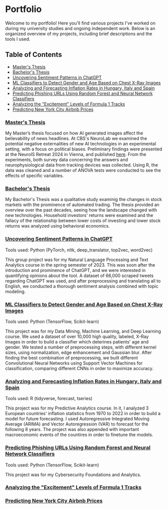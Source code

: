 # Portfolio

Welcome to my portfolio! Here you'll find various projects I've worked on during my university studies and ongoing independent work. Below is an organized overview of my projects, including brief descriptions and the tools I used.

## Table of Contents
- [Master's Thesis](#masters-thesis)
- [Bachelor's Thesis](#bachelors-thesis)
- [Uncovering Sentiment Patterns in ChatGPT](#uncovering-sentiment-patterns-in-chatgpt)
- [ML Classifiers to Detect Gender and Age Based on Chest X-Ray Images](#ml-classifiers-to-detect-gender-and-age-based-on-chest-x-ray-images)
- [Analyzing and Forecasting Inflation Rates in Hungary, Italy and Spain](#analyzing-and-forecasting-inflation-rates-in-hungary-italy-and-spain)
- [Predicting Phishing URLs Using Random Forest and Neural Network Classifiers](#predicting-phishing-urls-using-random-forest-and-neural-network-classifiers)
- [Analyzing the "Excitement" Levels of Formula 1 Tracks](#analyzing-the-excitement-levels-of-formula-1-tracks)
- [Predicting New York City Airbnb Prices](#predicting-new-york-city-airbnb-prices)




### [Master's Thesis](https://github.com/jenototh/portfolio/blob/main/university-projects/theses/msc_thesis_no_appendix.pdf)

My Master’s thesis focused on how AI generated images affect the believability of news headlines. At CBS's NeuroLab we examined the potential negative externalities of new AI technologies in an experimental setting, with a focus on political biases. Preliminary findings were presented at the NeuroIS Retreat 2024 in Vienna, and published [here](https://link.springer.com/chapter/10.1007/978-3-031-71385-9_4). From the experiments, both survey data concerning the answers and neurophysiological data from tracking devices was collected. Using R, the data was cleaned and a number of ANOVA tests were conducted to see the effects of specific variables.


### [Bachelor's Thesis](https://github.com/jenototh/portfolio/blob/main/university-projects/theses/bsc_thesis.pdf)

My Bachelor's Thesis was a qualitative study examinig the changes in stock markets with the prominence of automated trading. The thesis provided an overview over the past decades, seeing how the landscape changed with new technologies. Household investors' returns were examined and the fallacy of the relationship between lower costs of investing and lower stock returns was analyzed using behavioral economics.


### [Uncovering Sentiment Patterns in ChatGPT](https://github.com/jenototh/portfolio/tree/main/university-projects/uncovering-sentiment-patterns-in-chatgpt)

Tools used: Python (PyTorch, nltk, deep_translator, top2vec, word2vec)

This group project was for my Natural Language Processing and Text Analytics course in the spring semester of 2023. This was soon after the introduction and prominence of ChatGPT, and we were interested in quantifying opinions about the tool. A dataset of 66,000 scraped tweets regarding ChatGPT was used, and after preprocessing and translating all to English, we conducted a thorough sentiment analysis combined with topic modeling.


### [ML Classifiers to Detect Gender and Age Based on Chest X-Ray Images](https://github.com/jenototh/portfolio/tree/main/university-projects/chest-x-ray-classifier)

Tools used: Python (TensorFlow, Scikit-learn)

This project was for my Data Mining, Machine Learning, and Deep Learning course. We used a dataset of over 10,000 high quality, labeled, X-Ray Images in order to build a classifier which deterines patients' age and gender. We tested a number of preprocessing steps, with different kernel sizes, using normalization, edge enhancement and Gaussian blur. After finding the best combination of preprocessing, we built different Convolutional Neural Networks using Support Vector Machines for classification, comparing different CNNs in order to maximize accuracy.


### [Analyzing and Forecasting Inflation Rates in Hungary, Italy and Spain](https://github.com/jenototh/portfolio/tree/main/university-projects/forecasting-inflation)

Tools used: R (tidyverse, forecast, tseries)

This project was for my Predictive Analytics course. In it, I analyzed 3 European countries' inflation statistics from 1970 to 2022 in order to build a model for future forecasting. I used Autoregressive Integrated Moving Average (ARIMA) and Vector Autoregression (VAR) to forecast for the following 8 years. The project was also appended with important macroeconomic events of the countires in order to finetune the models.


### [Predicting Phishing URLs Using Random Forest and Neural Network Classifiers](https://github.com/jenototh/portfolio/tree/main/university-projects/phishing-url-detection)

Tools used: Python (TensorFlow, Scikit-learn)

This project was for my Cybersecurity Foundations and Analytics. 


### [Analyzing the "Excitement" Levels of Formula 1 Tracks](https://github.com/jenototh/portfolio/tree/main/university-projects/formula1-circuit-analysis)



### [Predicting New York City Airbnb Prices](https://github.com/jenototh/portfolio/tree/main/university-projects/NY-Airbnb)


